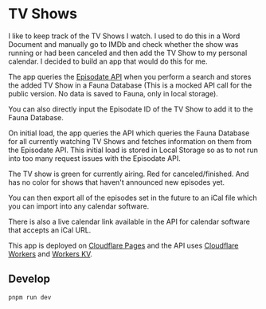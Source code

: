 # TV Shows

I like to keep track of the TV Shows I watch. I used to do this in a Word Document and manually go to IMDb and check whether the show was running or had been canceled and then add the TV Show to my personal calendar. I decided to build an app that would do this for me.

The app queries the [Episodate API](https://www.episodate.com/api) when you perform a search and stores the added TV Show in a Fauna Database (This is a mocked API call for the public version. No data is saved to Fauna, only in local storage).

You can also directly input the Episodate ID of the TV Show to add it to the Fauna Database.

On initial load, the app queries the API which queries the Fauna Database for all currently watching TV Shows and fetches information on them from the Episodate API. This initial load is stored in Local Storage so as to not run into too many request issues with the Episodate API.

The TV show is green for currently airing. Red for canceled/finished. And has no color for shows that haven't announced new episodes yet.

You can then export all of the episodes set in the future to an iCal file which you can import into any calendar software.

There is also a live calendar link available in the API for calendar software that accepts an iCal URL.

This app is deployed on [Cloudflare Pages](https://pages.cloudflare.com/) and the API uses [Cloudflare Workers](https://workers.cloudflare.com/) and [Workers KV](https://www.cloudflare.com/en-gb/products/workers-kv/).

## Develop

``` pnpm run dev ```
